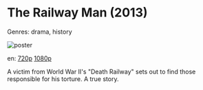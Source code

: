 # The Railway Man (2013)

Genres: drama, history

![poster](http://image.tmdb.org/t/p/w500/3iU9KLIhvc3pdl1SkeD0gv4BO0f.jpg)

en:
  [720p](magnet:?xt=urn:btih:BDB944CA138C83FBBC2275B5B1ECEF4752560B60&tr=udp://glotorrents.pw:6969/announce&tr=udp://tracker.opentrackr.org:1337/announce&tr=udp://torrent.gresille.org:80/announce&tr=udp://tracker.openbittorrent.com:80&tr=udp://tracker.coppersurfer.tk:6969&tr=udp://tracker.leechers-paradise.org:6969&tr=udp://p4p.arenabg.ch:1337&tr=udp://tracker.internetwarriors.net:1337)
  [1080p](magnet:?xt=urn:btih:1F8A8443977D0D9E1287BA6730DDDA48B5270910&tr=udp://glotorrents.pw:6969/announce&tr=udp://tracker.opentrackr.org:1337/announce&tr=udp://torrent.gresille.org:80/announce&tr=udp://tracker.openbittorrent.com:80&tr=udp://tracker.coppersurfer.tk:6969&tr=udp://tracker.leechers-paradise.org:6969&tr=udp://p4p.arenabg.ch:1337&tr=udp://tracker.internetwarriors.net:1337)
  


A victim from World War II's "Death Railway" sets out to find those responsible for his torture. A true story.